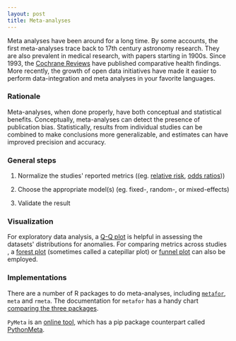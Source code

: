 ```yaml
---
layout: post
title: Meta-analyses
---
```


Meta analyses have been around for a long time. By some accounts, the first meta-analyses trace back to 17th century astronomy research. They are also prevalent in medical research, with papers starting in 1900s. Since 1993, the [Cochrane Reviews](https://www.cochranelibrary.com/) have published comparative health findings. More recently, the growth of open data initiatives have made it easier to perform data-integration and meta analyses in your favorite languages.

### Rationale

Meta-analyses, when done properly, have both conceptual and statistical benefits. Conceptually, meta-analyses can detect the presence of publication bias. Statistically, results from individual studies can be combined to make conclusions more generalizable, and estimates can have improved precision and accuracy.

### General steps

1. Normalize the studies' reported metrics ((eg. [relative risk](https://en.wikipedia.org/wiki/Relative_risk), [odds ratios](https://en.wikipedia.org/wiki/Odds_ratio)))

2. Choose the appropriate model(s) (eg. fixed-, random-, or mixed-effects)

3. Validate the result

### Visualization

For exploratory data analysis, a [Q-Q plot](https://en.wikipedia.org/wiki/Q%E2%80%93Q_plot) is helpful in assessing the datasets' distributions for anomalies. For comparing metrics across studies , a [forest plot](https://en.wikipedia.org/wiki/Forest_plot) (sometimes called a catepillar plot) or [funnel plot](https://en.wikipedia.org/wiki/Funnel_plot) can also be employed.

### Implementations

There are a number of R packages to do meta-analyses, including [`metafor`](http://www.metafor-project.org/doku.php/help), `meta` and `rmeta`. The documentation for `metafor` has a handy chart [comparing the three packages](https://cran.r-project.org/web/packages/metafor/vignettes/metafor.pdf).

`PyMeta` is an [online tool](http://www.pymeta.com/), which has a pip package counterpart called [PythonMeta](https://pypi.org/project/PythonMeta/).
